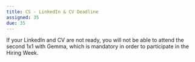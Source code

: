 ```yaml
---
title: CS - LinkedIn & CV Deadline
assigned: 35
due: 35
---
```


If your LinkedIn and CV are not ready, you will not be able to attend the second 1x1 with Gemma, which is mandatory in order to participate in the Hiring Week.
